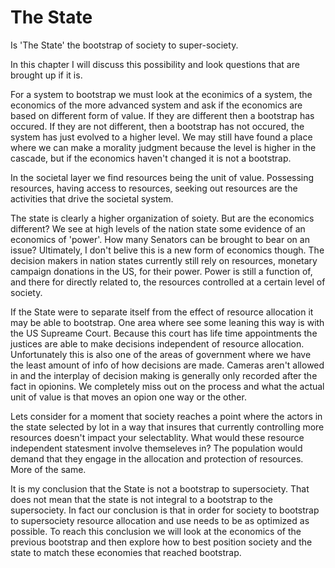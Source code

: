 # The State

Is 'The State' the bootstrap of society to super-society.

In this chapter I will discuss this possibility and look questions that are brought up if it is.

For a system to bootstrap we must look at the econimics of a system, the economics of the more advanced system and ask if the economics are based on different form of value.  If they are different then a bootstrap has occured. If they are not different, then a bootstrap has not occured, the system has just evolved to a higher level.  We may still have found a place where we can make a morality judgment because the level is higher in the cascade, but if the economics haven't changed it is not a bootstrap.

In the societal layer we find resources being the unit of value.  Possessing resources, having access to resources, seeking out resources are the activities that drive the societal system.

The state is clearly a higher organization of soiety.  But are the economics different?  We see at high levels of the nation state some evidence of an economics of 'power'.  How many Senators can be brought to bear on an issue?  Ultimately, I don't belive this is a new form of economics though.  The decision makers in nation states currently still rely on resources, monetary campaign donations in the US, for their power.  Power is still a function of, and there for directly related to, the resources controlled at a certain level of society.

If the State were to separate itself from the effect of resource allocation it may be able to bootstrap.  One area where see some leaning this way is with the US Supreame Court.  Because this court has life time appointments the justices are able to make decisions independent of resource allocation.  Unfortunately this is also one of the areas of government where we have the least amount of info of how decisions are made.  Cameras aren't allowed in and the interplay of decision making is generally only recorded after the fact in opionins.  We completely miss out on the process and what the actual unit of value is that moves an opion one way or the other.

Lets consider for a moment that society reaches a point where the actors in the state selected by lot in a way that insures that currently controlling more resources doesn't impact your selectablity.  What would these resource independent statesment involve themseleves in?  The population would demand that they engage in the allocation and protection of resources.  More of the same.

It is my conclusion that the State is not a bootstrap to supersociety.  That does not mean that the state is not integral to a bootstrap to the supersociety.  In fact our conclusion is that in order for society to bootstrap to supersociety resource allocation and use needs to be as optimized as possible.  To reach this conclusion we will look at the economics of the previous bootstrap and then explore how to best position society and the state to match these economies that reached bootstrap.
